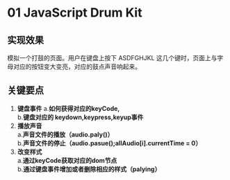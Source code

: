 # 01 JavaScript Drum Kit

## 实现效果

模拟一个打鼓的页面。用户在键盘上按下 ASDFGHJKL 这几个键时，页面上与字母对应的按钮变大变亮，对应的鼓点声音响起来。

## 关键要点

1. **键盘事件**
   a.**如何获得对应的keyCode,**  
   b.**键盘对应的 keydown,keypress,keyup事件**  
2. **播放声音**  
   a.**声音文件的播放（audio.paly()）**  
   b.**声音文件的停止（audio.pasue();allAudio[i].currentTime = 0）**  
3. **改变样式**  
   a.**通过keyCode获取对应的dom节点**  
   b.**通过键盘事件增加或者删除相应的样式（palying）**  
